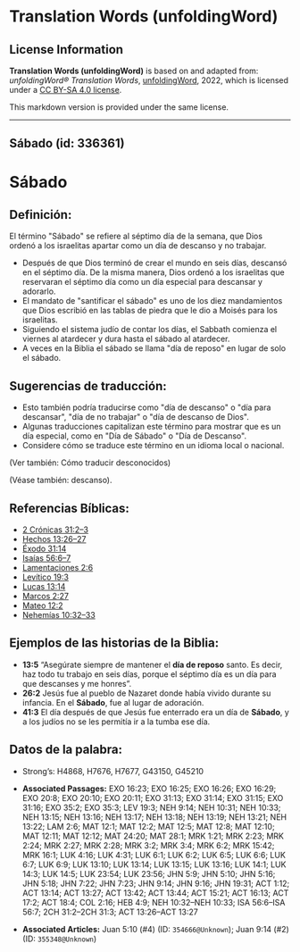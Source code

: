 # Translation Words (unfoldingWord)

## License Information

**Translation Words (unfoldingWord)** is based on and adapted from: _unfoldingWord® Translation Words_, [unfoldingWord](https://unfoldingword.org/utw), 2022, which is licensed under a [CC BY-SA 4.0 license](https://creativecommons.org/licenses/by-sa/4.0/legalcode.en).

This markdown version is provided under the same license.



--------------------------------

## Sábado (id: 336361)

Sábado
======

Definición:
-----------

El término "Sábado" se refiere al séptimo día de la semana, que Dios ordenó a los israelitas apartar como un día de descanso y no trabajar.

* Después de que Dios terminó de crear el mundo en seis días, descansó en el séptimo día. De la misma manera, Dios ordenó a los israelitas que reservaran el séptimo día como un día especial para descansar y adorarlo.
* El mandato de "santificar el sábado" es uno de los diez mandamientos que Dios escribió en las tablas de piedra que le dio a Moisés para los israelitas.
* Siguiendo el sistema judío de contar los días, el Sabbath comienza el viernes al atardecer y dura hasta el sábado al atardecer.
* A veces en la Biblia el sábado se llama "día de reposo" en lugar de solo el sábado.

Sugerencias de traducción:
--------------------------

* Esto también podría traducirse como "día de descanso" o "día para descansar", "día de no trabajar" o "día de descanso de Dios".
* Algunas traducciones capitalizan este término para mostrar que es un día especial, como en "Día de Sábado" o "Día de Descanso".
* Considere cómo se traduce este término en un idioma local o nacional.

(Ver también: Cómo traducir desconocidos)

(Véase también: descanso).

Referencias Bíblicas:
---------------------

* [2 Crónicas 31:2–3](https://ref.ly/2Chr31:2-2Chr31:3)
* [Hechos 13:26–27](https://ref.ly/Acts13:26-Acts13:27)
* [Éxodo 31:14](https://ref.ly/Exod31:14)
* [Isaías 56:6–7](https://ref.ly/Isa56:6-Isa56:7)
* [Lamentaciones 2:6](https://ref.ly/Lam2:6)
* [Levítico 19:3](https://ref.ly/Lev19:3)
* [Lucas 13:14](https://ref.ly/Luke13:14)
* [Marcos 2:27](https://ref.ly/Mark2:27)
* [Mateo 12:2](https://ref.ly/Matt12:2)
* [Nehemías 10:32–33](https://ref.ly/Neh10:32-Neh10:33)

Ejemplos de las historias de la Biblia:
---------------------------------------

* **13:5** “Asegúrate siempre de mantener el **día de reposo** santo. Es decir, haz todo tu trabajo en seis días, porque el séptimo día es un día para que descanses y me honres”.
* **26:2** Jesús fue al pueblo de Nazaret donde había vivido durante su infancia. En el **Sábado**, fue al lugar de adoración.
* **41:3** El día después de que Jesús fue enterrado era un día de **Sábado**, y a los judíos no se les permitía ir a la tumba ese día.

Datos de la palabra:
--------------------

* Strong’s: H4868, H7676, H7677, G43150, G45210

* **Associated Passages:** EXO 16:23; EXO 16:25; EXO 16:26; EXO 16:29; EXO 20:8; EXO 20:10; EXO 20:11; EXO 31:13; EXO 31:14; EXO 31:15; EXO 31:16; EXO 35:2; EXO 35:3; LEV 19:3; NEH 9:14; NEH 10:31; NEH 10:33; NEH 13:15; NEH 13:16; NEH 13:17; NEH 13:18; NEH 13:19; NEH 13:21; NEH 13:22; LAM 2:6; MAT 12:1; MAT 12:2; MAT 12:5; MAT 12:8; MAT 12:10; MAT 12:11; MAT 12:12; MAT 24:20; MAT 28:1; MRK 1:21; MRK 2:23; MRK 2:24; MRK 2:27; MRK 2:28; MRK 3:2; MRK 3:4; MRK 6:2; MRK 15:42; MRK 16:1; LUK 4:16; LUK 4:31; LUK 6:1; LUK 6:2; LUK 6:5; LUK 6:6; LUK 6:7; LUK 6:9; LUK 13:10; LUK 13:14; LUK 13:15; LUK 13:16; LUK 14:1; LUK 14:3; LUK 14:5; LUK 23:54; LUK 23:56; JHN 5:9; JHN 5:10; JHN 5:16; JHN 5:18; JHN 7:22; JHN 7:23; JHN 9:14; JHN 9:16; JHN 19:31; ACT 1:12; ACT 13:14; ACT 13:27; ACT 13:42; ACT 13:44; ACT 15:21; ACT 16:13; ACT 17:2; ACT 18:4; COL 2:16; HEB 4:9; NEH 10:32–NEH 10:33; ISA 56:6–ISA 56:7; 2CH 31:2–2CH 31:3; ACT 13:26–ACT 13:27
* **Associated Articles:** Juan 5:10 (#4) (ID: `354666@Unknown`); Juan 9:14 (#2) (ID: `355348@Unknown`)

